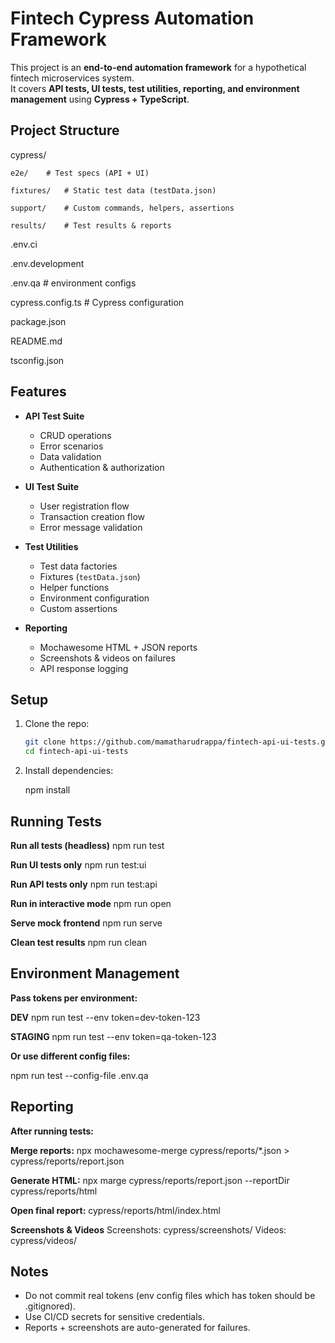 # Fintech Cypress Automation Framework

This project is an **end-to-end automation framework** for a hypothetical fintech microservices system.  
It covers **API tests, UI tests, test utilities, reporting, and environment management** using **Cypress + TypeScript**.


## Project Structure

cypress/

    e2e/    # Test specs (API + UI)
    
    fixtures/   # Static test data (testData.json)
    
    support/    # Custom commands, helpers, assertions
    
    results/    # Test results & reports
    
.env.ci

.env.development

.env.qa    # environment configs

cypress.config.ts   # Cypress configuration

package.json

README.md

tsconfig.json


## Features

- **API Test Suite**
  - CRUD operations
  - Error scenarios
  - Data validation
  - Authentication & authorization

- **UI Test Suite**
  - User registration flow
  - Transaction creation flow
  - Error message validation

- **Test Utilities**
  - Test data factories
  - Fixtures (`testData.json`)
  - Helper functions
  - Environment configuration
  - Custom assertions

- **Reporting**
  - Mochawesome HTML + JSON reports
  - Screenshots & videos on failures
  - API response logging


## Setup

1. Clone the repo:
   ```bash
   git clone https://github.com/mamatharudrappa/fintech-api-ui-tests.git
   cd fintech-api-ui-tests

3. Install dependencies:

    npm install


## Running Tests
**Run all tests (headless)**
    npm run test

**Run UI tests only**
    npm run test:ui

**Run API tests only**
    npm run test:api

**Run in interactive mode**
    npm run open

**Serve mock frontend**
    npm run serve

**Clean test results**
    npm run clean


## Environment Management

**Pass tokens per environment:**

**DEV**
npm run test --env token=dev-token-123

**STAGING**
npm run test --env token=qa-token-123

**Or use different config files:**

npm run test --config-file .env.qa


## Reporting

**After running tests:**

**Merge reports:**
npx mochawesome-merge cypress/reports/*.json > cypress/reports/report.json

**Generate HTML:**
npx marge cypress/reports/report.json --reportDir cypress/reports/html

**Open final report:**
cypress/reports/html/index.html

**Screenshots & Videos**
Screenshots: cypress/screenshots/
Videos: cypress/videos/


## Notes

* Do not commit real tokens (env config files which has token should be .gitignored).
* Use CI/CD secrets for sensitive credentials.
* Reports + screenshots are auto-generated for failures.
